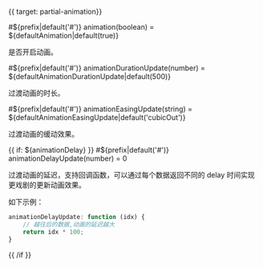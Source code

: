 {{ target: partial-animation}}

#${prefix|default('#')} animation(boolean) = ${defaultAnimation|default(true)}

是否开启动画。

#${prefix|default('#')} animationDurationUpdate(number) = ${defaultAnimationDurationUpdate|default(500)}

过渡动画的时长。


#${prefix|default('#')} animationEasingUpdate(string) = ${defaultAnimationEasingUpdate|default('cubicOut')}

过渡动画的缓动效果。

{{ if: ${animationDelay} }}
#${prefix|default('#')} animationDelayUpdate(number) = 0

过渡动画的延迟，支持回调函数，可以通过每个数据返回不同的 delay 时间实现更戏剧的更新动画效果。

如下示例：
```ts
animationDelayUpdate: function (idx) {
    // 越往后的数据,动画的延迟越大
    return idx * 100;
}
```

{{ /if }}
